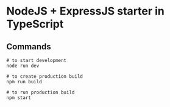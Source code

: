 # NodeJS + ExpressJS starter in TypeScript

## Commands
```shell
# to start development
node run dev

# to create production build
npm run build

# to run production build
npm start
```